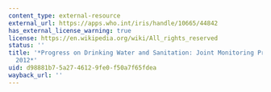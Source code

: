 ```yaml
---
content_type: external-resource
external_url: https://apps.who.int/iris/handle/10665/44842
has_external_license_warning: true
license: https://en.wikipedia.org/wiki/All_rights_reserved
status: ''
title: '*Progress on Drinking Water and Sanitation: Joint Monitoring Programme Update
  2012*'
uid: d98881b7-5a27-4612-9fe0-f50a7f65fdea
wayback_url: ''
---
```

